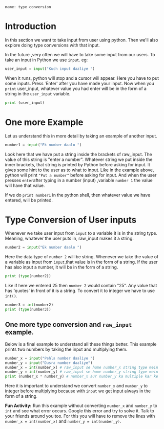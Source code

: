 ﻿```ngMeta
name: type conversion

```

# Introduction

In this section we want to take input from user using python. Then we'll also explore doing type conversions with that input.

In the future ,very often we will have to take some input from our users. To take an input in Python we use `input`. eg:

```python
user_input = input("Kuch input daaliye ")
```
When it runs, python will stop and a cursor will appear. Here you have to put some inputs. Press 'Enter' after you have made your input. Now when you `print` user_input, whatever value you had enter will be in the form of a string in the `user_input` variable.
```python
print (user_input)
```

# One more Example

Let us understand this in more detail by taking an example of another input.

```python
number1 = input("Ek number daalo ")
```
Look here that we have put a string inside the brackets of raw_input. The value of this string is "enter a number". Whatever string we put inside the inner brackets, that string is printed by Python before asking for input. It gives some hint to the user as to what to input. Like in the example above, python will print `"Put a number"` before asking for input. And when the user presses `enter`after typing in a number (input) ,variable `number 1` the value will have that value.

If we do `print number1` in the python shell, then whatever value we have entered, will be printed.

# Type Conversion of User inputs
  
Whenever we take user input from `input` to a variable it is in the string type. Meaning, whatever the user puts in, raw_input makes it a string.
```python
number2 = input("Ek number daalo ")
```
Here the data type of `number 2` will be string. Whenever we take the value of a variable as input from `input`,that value is in the form of a string. If the user has also input a number, it will be in the form of a string.

```python
print (type(number2))
```

Like if here we entered 25 then `number 2` would contain "25". Any value that has 'quotes' in front of it is a string. To convert it to integer we have to use `int()`.

```python
number3 = int(number2)
print (type(number3))
```

##  One more type conversion and `raw_input` example.

Below is a final example to understand all these things better. This example prints two numbers by taking the input and multiplying them.

```python
number_x = input("Pehla number daaliye ")
number_y = input("Dusra number daaliye")
number_x = int(number_x) # raw_input se hume number_x string type mein mila
number_y = int(number_y) # raw_input se hume number_y string type mein mila
print (number_x * number_y) # number_x aur number_y ka multiple kar ke result print hoga
```

Here it is important to understand we convert `number_x` and `number_y` to integer before multiplying because with `input` we get input always in the form of a string.

**Fun Activity:** Run this example without converting `number_x` and `number_y` to `int` and see what error occurs. Google this error and try to solve it. Talk to your friends around you too. For this you will have to remove the lines with `number_x = int(number_x)` and `number_y = int(number_y)`.
